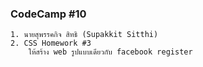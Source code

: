 ### CodeCamp #10
    1. นายสุพรรคกิจ สิทธิ (Supakkit Sitthi)
    2. CSS Homework #3
        ให้สร้าง web รูปแบบเดียวกับ facebook register